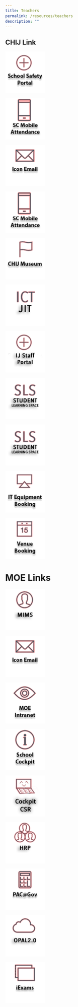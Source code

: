 ```yaml
---
title: Teachers
permalink: /resources/teachers
description: ""
---
```

## CHIJ Link
<p><a href="https://sites.google.com/a/chijsec.edu.sg/school-safety-portal-1/?pli=1">  
<img style="width:25%" src="/images/safetyPortal_ver2.png">  
</a></p>  
  
<p><a href="https://scmobile.moe.edu.sg/login">  
<img style="width:25%" src="/images/SC%20Mobile%20Attendance%20Icon.png">  
</a></p>

<p><a href="https://workspace.google.com/dashboard"> 
<img style="width:25%" src="/images/iconemail_ver2.png">  
</a></p>

<p><a href="https://scmobile.moe.edu.sg/login">  
<img style="width:25%" src="/images/SC%20Mobile%20Attendance%20Icon.png">  
</a></p>


<p><a href="/resources/chij-museum">  
<img style="width:25%" src="/images/CHIJ%20Museum%20Icon.png">  
</a></p>

<p><a href="https://sites.google.com/moe.edu.sg/ictjitpage/home">  
<img style="width:25%" src="/images/JIT.png">  
</a></p>

<p><a href="https://sites.google.com/moe.edu.sg/ij-staff-portal/home">  
<img style="width:25%" src="/images/ij%20staff%20portal.png">  
</a></p>

<p><a href="https://vle.learning.moe.edu.sg/login">  
<img style="width:25%" src="/images/SLS.png">  
</a></p>

<p><a href="https://vle.learning.moe.edu.sg/login">  
<img style="width:25%" src="/images/SLS.png">  
</a></p>


<p><a href="https://forms.gle/vonHJXvTW6a49d9VA">  
<img style="width:25%" src="/images/IT%20Equipment_ver2.png">  
</a></p>

<p><a href="https://rbs.avero-tech.com/login.html">  
<img style="width:25%" src="/images/Venue%20Booking%20Icon.png">  
</a></p>

# MOE Links
<p><a href="https://idp.mims.moe.gov.sg/nidp/saml2/sso">  
<img style="width:25%" src="/images/MIMS.png">  
</a></p>

<p><a href="https://workspace.google.com/dashboard"> 
<img style="width:25%" src="/images/iconemail_ver2.png">  
</a></p>

<p><a href="https://intranet.moe.gov.sg/"> 
<img style="width:25%" src="/images/MOE%20Intranet%20Icon.png">  
</a></p>

<p><a href="https://schoolcockpit.moe.gov.sg/"> 
<img style="width:25%" src="/images/School%20Cockpit%20Icon.png">  
</a></p>

<p><a href="https://schoolcockpit.moe.gov.sg/academic/"> 
<img style="width:25%" src="/images/sccsr.png">  
</a></p>

<p><a href="https://www.hrp.gov.sg/hrp/#/"> 
<img style="width:25%" src="/images/hrp.png">  
</a></p>

<p><a href="https://pacgov.agd.gov.sg/ipac/portal/jsp/login/index1.jsp"> 
<img style="width:25%" src="/images/PAC@Gov%20Icon.png">  
</a></p>

<p><a href="https://idm.opal2.moe.edu.sg/account/login?returnUrl=%2Fconnect%2Fauthorize%2Fcallback%3Fresponse_type%3Dcode%26client_id%3DOpal2WebApp%26state%3DG4oD5k-svMnSLVnAUE_8KSDX-nab7hb3DOYNJGthIHa_H%26redirect_uri%3Dhttps%253A%252F%252Fwww.opal2.moe.edu.sg%252Fapp%252Findex.html%26scope%3Droles%2520profile%2520cxprofile%2520openid%2520cxDomainInternalApi%26code_challenge%3DV6vdoWiCS67jrV-tfW1ZaMpuusgh5pmXubT06peXu_4%26code_challenge_method%3DS256%26nonce%3DG4oD5k-svMnSLVnAUE_8KSDX-nab7hb3DOYNJGthIHa_H"> 
<img style="width:25%" src="/images/opal2.png">  
</a></p>

<p><a href="https://iexams.seab.gov.sg/login"> 
<img style="width:25%" src="/images/iExams%20Icon.png">  
</a></p>

